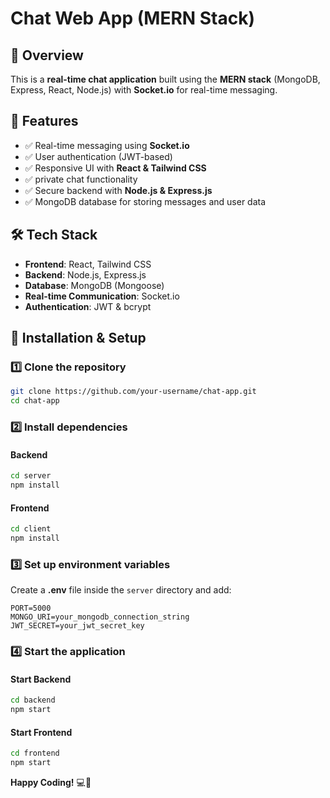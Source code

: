 # Chat Web App (MERN Stack)

## 🚀 Overview
This is a **real-time chat application** built using the **MERN stack** (MongoDB, Express, React, Node.js) with **Socket.io** for real-time messaging.

## 🔧 Features
- ✅ Real-time messaging using **Socket.io**
- ✅ User authentication (JWT-based)
- ✅ Responsive UI with **React & Tailwind CSS**
- ✅ private chat functionality
- ✅ Secure backend with **Node.js & Express.js**
- ✅ MongoDB database for storing messages and user data

## 🛠️ Tech Stack
- **Frontend**: React, Tailwind CSS
- **Backend**: Node.js, Express.js
- **Database**: MongoDB (Mongoose)
- **Real-time Communication**: Socket.io
- **Authentication**: JWT & bcrypt

## 🎯 Installation & Setup
### 1️⃣ Clone the repository
```sh
git clone https://github.com/your-username/chat-app.git
cd chat-app
```

### 2️⃣ Install dependencies
#### Backend
```sh
cd server
npm install
```
#### Frontend
```sh
cd client
npm install
```

### 3️⃣ Set up environment variables
Create a **.env** file inside the `server` directory and add:
```
PORT=5000
MONGO_URI=your_mongodb_connection_string
JWT_SECRET=your_jwt_secret_key
```

### 4️⃣ Start the application
#### Start Backend
```sh
cd backend
npm start
```
#### Start Frontend
```sh
cd frontend
npm start
```


**Happy Coding!** 💻🚀
